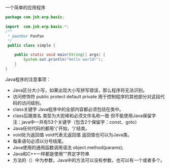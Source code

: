 一个简单的应用程序
```java
package com.jsh.erp.basic;  
  
import  com.jsh.erp.basic.*;  
/**  
 * @author PanPan  
 */
 public class simple {  

    public static void main(String[] args) {  
        System.out.println("Hello world!");  
    }  
}
```
Java程序的注意事项：
+ Java区分大小写，如果出现大小写拼写错误，那么程序将无法识别。
+ 访问修饰符 public protect default private 用于控制程序的其他部分对这段代码的访问级别。
+ class关键字 Java程序中的全部内容都必须包括在类中。
+ class后跟类名 类型为大驼峰和必须文件名称一致 但不能使用Java保留字
  注：java中一共有53个关键字（包含2个保留字：const、goto）
+ Java任何代码的都用'{'开始，'}'结束。
+ void处为返回值 void代表无返回值 返回值也可以为Java类。
+ 每条语句必须以分号结尾。
+ Java使用的通用函数调用语法 object.method(params);
+ Java和C++一样都是使用""界定字符串
+ 方法的（）中为参数，Java中的方法可以没有参数，也可以有一个或者多个。